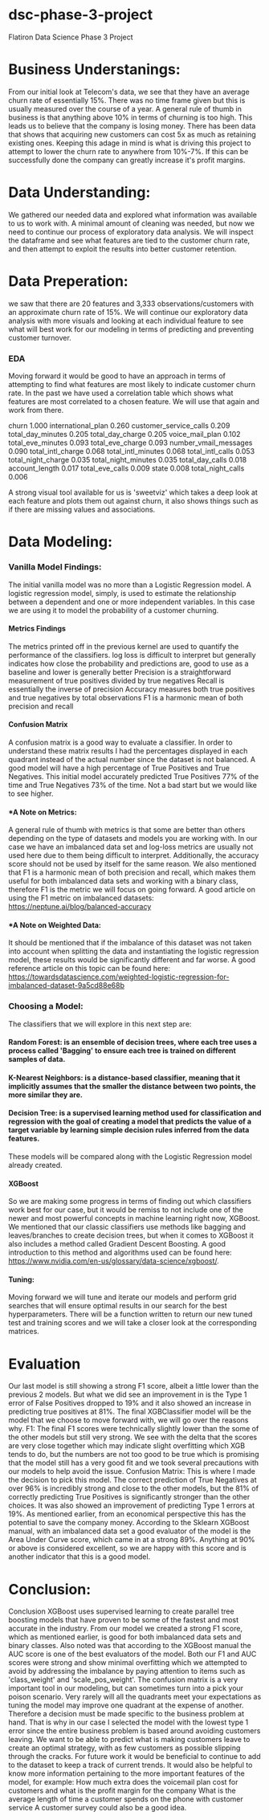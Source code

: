 # dsc-phase-3-project
Flatiron Data Science Phase 3 Project
# Business Understanings:
From our initial look at Telecom's data, we see that they have an average churn rate of essentially 15%. There was no time frame given but this is usually measured over the course of a year. A general rule of thumb in business is that anything above 10% in terms of churning is too high.
This leads us to believe that the company is losing money.
There has been data that shows that acquiring new customers can cost 5x as much as retaining existing ones. Keeping this adage in mind is what is driving this project to attempt to lower the churn rate to anywhere from 10%-7%. If this can be successfully done the company can greatly increase it's profit margins.

# Data Understanding:
We gathered our needed data and explored what information was available to us to work with. A minimal amount of cleaning was needed, but now we need to continue our process of exploratory data analysis. We will inspect the dataframe and see what features are tied to the customer churn rate, and then attempt to exploit the results into better customer retention.
# Data Preperation:
we saw that there are 20 features and 3,333 observations/customers with an approximate churn rate of 15%. We will continue our exploratory data analysis with more visuals and looking at each individual feature to see what will best work for our modeling in terms of predicting and preventing customer turnover.

  ### EDA
  
 Moving forward it would be good to have an approach in terms of attempting to find what features are most likely to indicate customer churn rate. In the past we have used a correlation table which shows what features are most correlated to a chosen feature. We will use that again and work from there.
 
churn                    1.000
international_plan       0.260
customer_service_calls   0.209
total_day_minutes        0.205
total_day_charge         0.205
voice_mail_plan          0.102
total_eve_minutes        0.093
total_eve_charge         0.093
number_vmail_messages    0.090
total_intl_charge        0.068
total_intl_minutes       0.068
total_intl_calls         0.053
total_night_charge       0.035
total_night_minutes      0.035
total_day_calls          0.018
account_length           0.017
total_eve_calls          0.009
state                    0.008
total_night_calls        0.006

A strong visual tool available for us is 'sweetviz' which takes a deep look at each feature and plots them out against churn, it also shows things such as if there are missing values and associations.

# Data Modeling:

### Vanilla Model Findings:
The initial vanilla model was no more than a Logistic Regression model. A logistic regression model, simply, is used to estimate the relationship between a dependent and one or more independent variables. In this case we are using it to model the probability of a customer churning.
#### Metrics Findings
The metrics printed off in the previous kernel are used to quantify the performance of the classifiers.
log loss is difficult to interpret but generally indicates how close the probability and predictions are, good to use as a baseline and lower is generally better
Precision is a straightforward measurement of true positives divided by true negatives
Recall is essentially the inverse of precision
Accuracy measures both true positives and true negatives by total observations
F1 is a harmonic mean of both precision and recall
#### Confusion Matrix
A confusion matrix is a good way to evaluate a classifier. In order to understand these matrix results I had the percentages displayed in each quadrant instead of the actual number since the dataset is not balanced. A good model will have a high percentage of True Positives and True Negatives. This initial model accurately predicted True Positives 77% of the time and True Negatives 73% of the time. Not a bad start but we would like to see higher.
#### *A Note on Metrics:
A general rule of thumb with metrics is that some are better than others depending on the type of datasets and models you are working with. In our case we have an imbalanced data set and log-loss metrics are usually not used here due to them being difficult to interpret. Additionally, the accuracy score should not be used by itself for the same reason. We also mentioned that F1 is a harmonic mean of both precision and recall, which makes them useful for both imbalanced data sets and working with a binary class, therefore F1 is the metric we will focus on going forward. A good article on using the F1 metric on imbalanced datasets: https://neptune.ai/blog/balanced-accuracy
#### *A Note on Weighted Data:
It should be mentioned that if the imbalance of this dataset was not taken into account when splitting the data and instantiating the logistic regression model, these results would be significantly different and far worse. A good reference article on this topic can be found here: https://towardsdatascience.com/weighted-logistic-regression-for-imbalanced-dataset-9a5cd88e68b

### Choosing a Model:
The classifiers that we will explore in this next step are:
#### Random Forest: is an ensemble of decision trees, where each tree uses a process called 'Bagging' to ensure each tree is trained on different samples of data.
#### K-Nearest Neighbors: is a distance-based classifier, meaning that it implicitly assumes that the smaller the distance between two points, the more similar they are.
#### Decision Tree: is a supervised learning method used for classification and regression with the goal of creating a model that predicts the value of a target variable by learning simple decision rules inferred from the data features.
These models will be compared along with the Logistic Regression model already created.

#### XGBoost
So we are making some progress in terms of finding out which classifiers work best for our case, but it would be remiss to not include one of the newer and most powerful concepts in machine learning right now, XGBoost.
We mentioned that our classic classifiers use methods like bagging and leaves/branches to create decision trees, but when it comes to XGBoost it also includes a method called Gradient Descent Boosting. A good introduction to this method and algorithms used can be found here: https://www.nvidia.com/en-us/glossary/data-science/xgboost/.

#### Tuning:
Moving forward we will tune and iterate our models and perform grid searches that will ensure optimal results in our search for the best hyperparameters.
There will be a function written to return our new tuned test and training scores and we will take a closer look at the corresponding matrices.

# Evaluation

Our last model is still showing a strong F1 score, albeit a little lower than the previous 2 models. But what we did see an improvement in is the Type 1 error of False Positives dropped to 19% and it also showed an increase in predicting true positives at 81%.
The final XGBClassifier model will be the model that we choose to move forward with, we will go over the reasons why.
F1: The final F1 scores were technically slightly lower than the some of the other models but still very strong. We see with the delta that the scores are very close together which may indicate slight overfitting which XGB tends to do, but the numbers are not too good to be true which is promising that the model still has a very good fit and we took several precautions with our models to help avoid the issue.
Confusion Matrix: This is where I made the decision to pick this model. The correct prediction of True Negatives at over 96% is incredibly strong and close to the other models, but the 81% of correctly predicting True Positives is significantly stronger than the other choices. It was also showed an improvement of predicting Type 1 errors at 19%. As mentioned earlier, from an economical perspective this has the potential to save the company money.
According to the Sklearn XGBoost manual, with an imbalanced data set a good evaluator of the model is the Area Under Curve score, which came in at a strong 89%. Anything at 90% or above is considered excellent, so we are happy with this score and is another indicator that this is a good model.

# Conclusion:
Conclusion
XGBoost uses supervised learning to create parallel tree boosting models that have proven to be some of the fastest and most accurate in the industry. From our model we created a strong F1 score, which as mentioned earlier, is good for both imbalanced data sets and binary classes. Also noted was that according to the XGBoost manual the AUC score is one of the best evaluators of the model. Both our F1 and AUC scores were strong and show minimal overfitting which we attempted to avoid by addressing the imbalance by paying attention to items such as 'class_weight' and 'scale_pos_weight'. The confusion matrix is a very important tool in our modeling, but can sometimes turn into a pick your poison scenario. Very rarely will all the quadrants meet your expectations as tuning the model may improve one quadrant at the expense of another. Therefore a decision must be made specific to the business problem at hand. That is why in our case I selected the model with the lowest type 1 error since the entire business problem is based around avoiding customers leaving. We want to be able to predict what is making customers leave to create an optimal strategy, with as few customers as possible slipping through the cracks.
For future work it would be beneficial to continue to add to the dataset to keep a track of current trends. It would also be helpful to know more information pertaining to the more important features of the model, for example:
How much extra does the voicemail plan cost for customers and what is the profit margin for the company
What is the average length of time a customer spends on the phone with customer service
A customer survey could also be a good idea.



